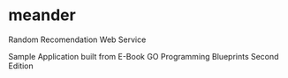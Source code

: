 # meander
Random Recomendation Web Service

Sample Application built from E-Book GO Programming Blueprints Second Edition
